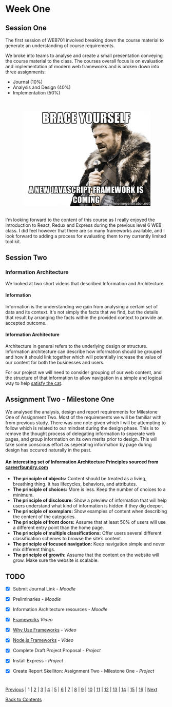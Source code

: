 # Week One

## Session One
The first session of WEB701 involved breaking down the course material to generate an understanding of course requirements. 

We broke into teams to analyse and create a small presentation conveying the course material to the class. The courses overall focus is on evaluation and implementation of modern web frameworks and is broken down into three assignments:
* Journal (10%)
* Analysis and Design (40%)
* Implementation (50%)
<br/>
<p align="center">
  <img width="400" height="300" src="/images/a-new-javascript-framework-is-coming.png">
</p>
<br/>
I'm looking forward to the content of this course as I really enjoyed the introduction to React, Redux and Express during the previous level 6 WEB class. I did feel however that there are so many frameworks available, and I look forward to adding a process for evaluating them to my currently limited tool kit. 

## Session Two
### Information Architecture
We looked at two short videos that described Information and Architecture.
#### Information
Information is the understanding we gain from analysing a certain set of data and its context. It's not simply the facts that we find, but the details that result by arranging the facts within the provided context to provide an accepted outcome.
#### Information Architecture
Architecture in general refers to the underlying design or structure. 
Information architecture can describe how information should be grouped and how it should link together which will potentially increase the value of our content for both the businesses and users. 

For our project we will need to consider grouping of our web content, and the structure of that information to allow navigation in a simple and logical way to help [satisfy the cat](https://www.youtube.com/watch?v=dln9xDsmCoY&feature=youtu.be).  

## Assignment Two - Milestone One
We analysed the analysis, design and report requirements for Milestone One of Assignment Two. Most of the requirements we will be familiar with from previous study. There was one note given which I will be attempting to follow which is related to our mindset during the design phase. This is to remove the thought process of delegating information to seperate web pages, and group information on its own merits prior to design. This will take some conscious effort as seperating information by page during design has occured naturally in the past. 

#### An interesting set of Information Architecture Principles sourced from [careerfoundry.com](https://careerfoundry.com/en/blog/ux-design/a-beginners-guide-to-information-architecture/#1-what-is-information-architecture)
* **The principle of objects:** Content should be treated as a living, breathing thing. It has lifecycles, behaviors, and attributes.
* **The principle of choices:** More is less. Keep the number of choices to a minimum.
* **The principle of disclosure:** Show a preview of information that will help users understand what kind of information is hidden if they dig deeper.
* **The principle of exemplars:** Show examples of content when describing the content of the categories.
* **The principle of front doors:** Assume that at least 50% of users will use a different entry point than the home page.
* **The principle of multiple classifications:** Offer users several different classification schemes to browse the site’s content.
* **The principle of focused navigation:** Keep navigation simple and never mix different things.
* **The principle of growth:** Assume that the content on the website will grow. Make sure the website is scalable.


## TODO
- [x] Submit Journal Link - *Moodle*
- [x] Preliminaries - *Moodle*
- [x] Information Architecture resources - *Moodle*
- [x] [Frameworks](https://www.lynda.com/Web-Design-tutorials/Frameworks/177837/364286-4.html) 
*Video*
- [x] [Why Use Frameworks](https://www.lynda.com/PHP-tutorials/Why-use-framework/540346/579816-4.html?srchtrk=index%3a5%0alinktypeid%3a2%0aq%3aLaravel%0apage%3a1%0as%3arelevance%0asa%3atrue%0aproducttypeid%3a2) - *Video* 
- [x] [Node.js Frameworks](https://www.linkedin.com/learning/learning-node-js-2/node-js-frameworks-2?accountId=76059146&u=76059146&success=true&authUUID=%2FMKUP5z7RFGxYRYRi%2Fm1Jg%3D%3D) - *Video*
- [x] Complete Draft Project Proposal - *Project*
- [x] Install Express - *Project*
- [x] Create Report Skelliton: Assignment Two - Milestone One - *Project*


#
[Previous](https://github.com/Jason-MacDonald/WEB701-Journal/blob/master/contents.md) | 
1 | 
[2](https://github.com/Jason-MacDonald/WEB701-Journal/blob/master/week-two.md) | 
[3](https://github.com/Jason-MacDonald/WEB701-Journal/blob/master/week-three.md) | 
[4](https://github.com/Jason-MacDonald/WEB701-Journal/blob/master/week-four.md) | 
[5](https://github.com/Jason-MacDonald/WEB701-Journal/blob/master/week-five.md) | 
[6](https://github.com/Jason-MacDonald/WEB701-Journal/blob/master/week-six.md) | 
[7](https://github.com/Jason-MacDonald/WEB701-Journal/blob/master/week-seven.md) | 
[8](https://github.com/Jason-MacDonald/WEB701-Journal/blob/master/week-eight.md) | 
[9](https://github.com/Jason-MacDonald/WEB701-Journal/blob/master/week-nine.md) | 
[10](https://github.com/Jason-MacDonald/WEB701-Journal/blob/master/week-ten.md) | 
[11](https://github.com/Jason-MacDonald/WEB701-Journal/blob/master/week-eleven.md) | 
[12](https://github.com/Jason-MacDonald/WEB701-Journal/blob/master/week-twelve.md) | 
[13](https://github.com/Jason-MacDonald/WEB701-Journal/blob/master/week-thirteen.md) | 
[14](https://github.com/Jason-MacDonald/WEB701-Journal/blob/master/week-fourteen.md) | 
[15](https://github.com/Jason-MacDonald/WEB701-Journal/blob/master/week-fifteen.md) | 
[16](https://github.com/Jason-MacDonald/WEB701-Journal/blob/master/week-sixteen.md) |
[Next](https://github.com/Jason-MacDonald/WEB701-Journal/blob/master/week-two.md)

[Back to Contents](https://github.com/Jason-MacDonald/WEB701-Journal/blob/master/contents.md)
